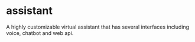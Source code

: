 # assistant
A highly customizable virtual assistant that has several interfaces including voice, chatbot and web api.
